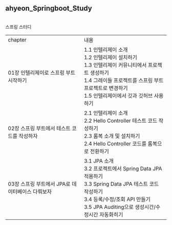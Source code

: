 ## ahyeon_Springboot_Study
<br>
스프링 스터디 
<table>
  <tr>
    <td>chapter</td>
    <td>내용</td>
  </tr>
  <tr>
    <td>01장 인텔리제이로 스프링 부트 시작하기</td>
    <td> 
     1.1 인텔리제이 소개<br>
     1.2 인텔리제이 설치하기<br>
     1.3 인텔리제이 커뮤니티에서 프로젝트 생성하기<br>
     1.4 그레이들 프로젝트를 스프링 부트 프로젝트로 변경하기<br>
     1.5 인텔리제이에서 깃과 깃허브 사용하기
    </td>
  </tr>
  <tr>
    <td>02장 스프링 부트에서 테스트 코드를 작성하자</td>
    <td> 
     2.1 인텔리제이 소개<br>
     2.2 Hello Controller 테스트 코드 작성하기<br>
     2.3 롬복 소개 및 설치하기<br>
     2.4 Hello Controller 코드를 롬복으로 전환하기<br>
    </td>
  </tr>
  
  <tr>
    <td>03장 스프링 부트에서 JPA로 데이터베이스 다뤄보자</td>
    <td> 
     3.1 JPA 소개<br>
     3.2 프로젝트에서 Spring Data JPA 적용하기<br>
     3.3 Spring Data JPA 테스트 코드 작성하기<br>
     3.4 등록/수정/조회 API 만들기<br>
     3.5 JPA Auditing으로 생성시간/수정시간 자동화히기<br>
    </td>
  </tr>
</table>

<br>
